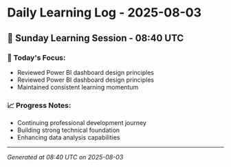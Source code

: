 # Daily Learning Log - 2025-08-03

## 📅 Sunday Learning Session - 08:40 UTC

### 🎯 Today's Focus:
- Reviewed Power BI dashboard design principles
- Reviewed Power BI dashboard design principles
- Maintained consistent learning momentum

### 📈 Progress Notes:
- Continuing professional development journey
- Building strong technical foundation
- Enhancing data analysis capabilities

---
*Generated at 08:40 UTC on 2025-08-03*
